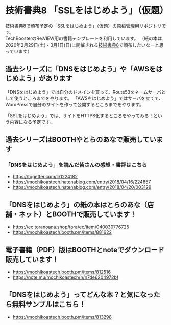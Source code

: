 # 技術書典8 「SSLをはじめよう」（仮題）

技術書典8で頒布予定の「SSLをはじめよう」（仮題）の原稿管理用リポジトリです。  
TechBoosterのRe:VIEW用の書籍テンプレートを利用しています。
（紙の本は2020年2月29日(土)・3月1日(日)に開催される[技術書典8](https://techbookfest.org/event/tbf08)で頒布したいなーと思っています）

## 過去シリーズに「DNSをはじめよう」や「AWSをはじめよう」があります

「DNSをはじめよう」では自分のドメインを買って、Route53をネームサーバとして使うところまでをやります。
「AWSをはじめよう」ではサーバを立てて、WordPressで自分のサイトを作って公開するところまでをやります。

「SSLをはじめよう」では、サイトをHTTPS化するところをやってみる！という内容になる予定です。

## 過去シリーズはBOOTHやとらのあなで販売しています

### 「DNSをはじめよう」を読んだ皆さんの感想・書評はこちら

* https://togetter.com/li/1224182
* https://mochikoastech.hatenablog.com/entry/2018/04/16/224857
* https://mochikoastech.hatenablog.com/entry/2018/04/20/003129

## 「DNSをはじめよう」の紙の本はとらのあな（店舗・ネット）とBOOTHで販売しています！
* https://ec.toranoana.shop/tora/ec/item/040030776725
* https://mochikoastech.booth.pm/items/881622

## 電子書籍（PDF）版はBOOTHとnoteでダウンロード販売しています！
* https://mochikoastech.booth.pm/items/812516
* https://note.mu/mochikoastech/n/n7de6204972bf

## 「DNSをはじめよう」ってどんな本？と気になったら無料サンプルはこちら！
* https://mochikoastech.booth.pm/items/813298
